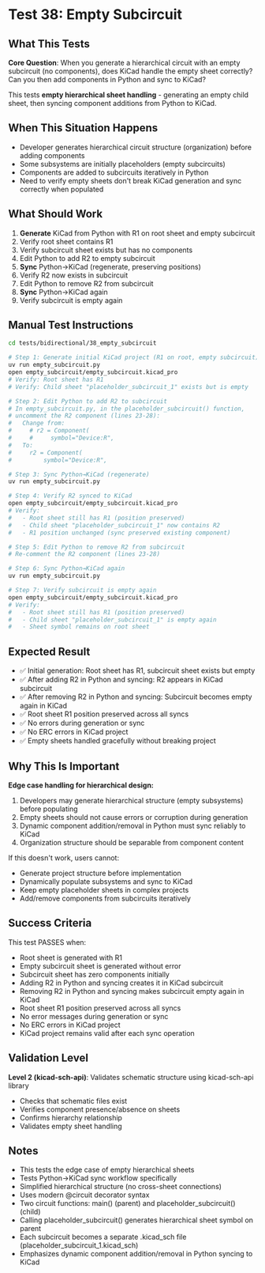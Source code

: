 # Test 38: Empty Subcircuit

## What This Tests

**Core Question**: When you generate a hierarchical circuit with an empty subcircuit (no components), does KiCad handle the empty sheet correctly? Can you then add components in Python and sync to KiCad?

This tests **empty hierarchical sheet handling** - generating an empty child sheet, then syncing component additions from Python to KiCad.

## When This Situation Happens

- Developer generates hierarchical circuit structure (organization) before adding components
- Some subsystems are initially placeholders (empty subcircuits)
- Components are added to subcircuits iteratively in Python
- Need to verify empty sheets don't break KiCad generation and sync correctly when populated

## What Should Work

1. **Generate** KiCad from Python with R1 on root sheet and empty subcircuit
2. Verify root sheet contains R1
3. Verify subcircuit sheet exists but has no components
4. Edit Python to add R2 to empty subcircuit
5. **Sync** Python→KiCad (regenerate, preserving positions)
6. Verify R2 now exists in subcircuit
7. Edit Python to remove R2 from subcircuit
8. **Sync** Python→KiCad again
9. Verify subcircuit is empty again

## Manual Test Instructions

```bash
cd tests/bidirectional/38_empty_subcircuit

# Step 1: Generate initial KiCad project (R1 on root, empty subcircuit)
uv run empty_subcircuit.py
open empty_subcircuit/empty_subcircuit.kicad_pro
# Verify: Root sheet has R1
# Verify: Child sheet "placeholder_subcircuit_1" exists but is empty

# Step 2: Edit Python to add R2 to subcircuit
# In empty_subcircuit.py, in the placeholder_subcircuit() function,
# uncomment the R2 component (lines 23-28):
#   Change from:
#     # r2 = Component(
#     #     symbol="Device:R",
#   To:
#     r2 = Component(
#         symbol="Device:R",

# Step 3: Sync Python→KiCad (regenerate)
uv run empty_subcircuit.py

# Step 4: Verify R2 synced to KiCad
open empty_subcircuit/empty_subcircuit.kicad_pro
# Verify:
#   - Root sheet still has R1 (position preserved)
#   - Child sheet "placeholder_subcircuit_1" now contains R2
#   - R1 position unchanged (sync preserved existing component)

# Step 5: Edit Python to remove R2 from subcircuit
# Re-comment the R2 component (lines 23-28)

# Step 6: Sync Python→KiCad again
uv run empty_subcircuit.py

# Step 7: Verify subcircuit is empty again
open empty_subcircuit/empty_subcircuit.kicad_pro
# Verify:
#   - Root sheet still has R1 (position preserved)
#   - Child sheet "placeholder_subcircuit_1" is empty again
#   - Sheet symbol remains on root sheet
```

## Expected Result

- ✅ Initial generation: Root sheet has R1, subcircuit sheet exists but empty
- ✅ After adding R2 in Python and syncing: R2 appears in KiCad subcircuit
- ✅ After removing R2 in Python and syncing: Subcircuit becomes empty again in KiCad
- ✅ Root sheet R1 position preserved across all syncs
- ✅ No errors during generation or sync
- ✅ No ERC errors in KiCad project
- ✅ Empty sheets handled gracefully without breaking project

## Why This Is Important

**Edge case handling for hierarchical design:**
1. Developers may generate hierarchical structure (empty subsystems) before populating
2. Empty sheets should not cause errors or corruption during generation
3. Dynamic component addition/removal in Python must sync reliably to KiCad
4. Organization structure should be separable from component content

If this doesn't work, users cannot:
- Generate project structure before implementation
- Dynamically populate subsystems and sync to KiCad
- Keep empty placeholder sheets in complex projects
- Add/remove components from subcircuits iteratively

## Success Criteria

This test PASSES when:
- Root sheet is generated with R1
- Empty subcircuit sheet is generated without error
- Subcircuit sheet has zero components initially
- Adding R2 in Python and syncing creates it in KiCad subcircuit
- Removing R2 in Python and syncing makes subcircuit empty again in KiCad
- Root sheet R1 position preserved across all syncs
- No error messages during generation or sync
- No ERC errors in KiCad project
- KiCad project remains valid after each sync operation

## Validation Level

**Level 2 (kicad-sch-api)**: Validates schematic structure using kicad-sch-api library
- Checks that schematic files exist
- Verifies component presence/absence on sheets
- Confirms hierarchy relationship
- Validates empty sheet handling

## Notes

- This tests the edge case of empty hierarchical sheets
- Tests Python→KiCad sync workflow specifically
- Simplified hierarchical structure (no cross-sheet connections)
- Uses modern @circuit decorator syntax
- Two circuit functions: main() (parent) and placeholder_subcircuit() (child)
- Calling placeholder_subcircuit() generates hierarchical sheet symbol on parent
- Each subcircuit becomes a separate .kicad_sch file (placeholder_subcircuit_1.kicad_sch)
- Emphasizes dynamic component addition/removal in Python syncing to KiCad
